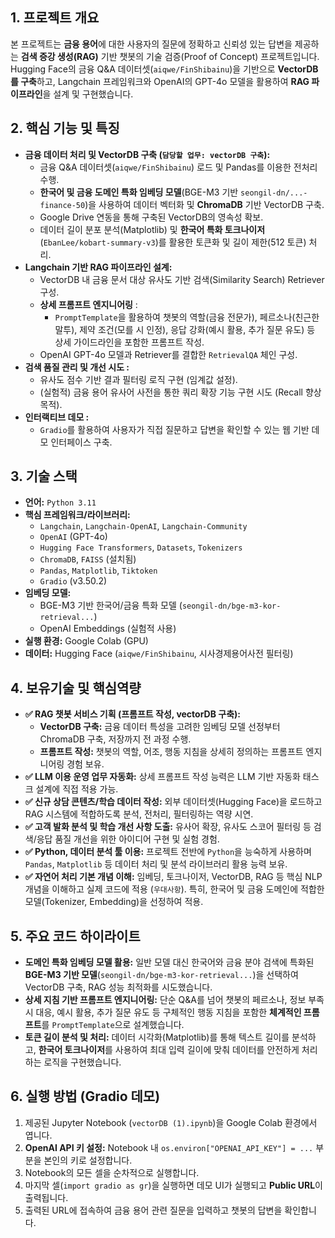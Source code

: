 ## 1. 프로젝트 개요

본 프로젝트는 **금융 용어**에 대한 사용자의 질문에 정확하고 신뢰성 있는 답변을 제공하는 **검색 증강 생성(RAG)** 기반 챗봇의 기술 검증(Proof of Concept) 프로젝트입니다. Hugging Face의 금융 Q&A 데이터셋(`aiqwe/FinShibainu`)을 기반으로 **VectorDB를 구축**하고, Langchain 프레임워크와 OpenAI의 GPT-4o 모델을 활용하여 **RAG 파이프라인**을 설계 및 구현했습니다.


## 2. 핵심 기능 및 특징

*   **금융 데이터 처리 및 VectorDB 구축 (`담당할 업무: vectorDB 구축`):**
    *   금융 Q&A 데이터셋(`aiqwe/FinShibainu`) 로드 및 Pandas를 이용한 전처리 수행.
    *   **한국어 및 금융 도메인 특화 임베딩 모델**(BGE-M3 기반 `seongil-dn/...-finance-50`)을 사용하여 데이터 벡터화 및 **ChromaDB** 기반 VectorDB 구축.
    *   Google Drive 연동을 통해 구축된 VectorDB의 영속성 확보.
    *   데이터 길이 분포 분석(Matplotlib) 및 **한국어 특화 토크나이저**(`EbanLee/kobart-summary-v3`)를 활용한 토큰화 및 길이 제한(512 토큰) 처리.
*   **Langchain 기반 RAG 파이프라인 설계:**
    *   VectorDB 내 금융 문서 대상 유사도 기반 검색(Similarity Search) Retriever 구성.
    *   **상세 프롬프트 엔지니어링** :
        *   `PromptTemplate`을 활용하여 챗봇의 역할(금융 전문가), 페르소나(친근한 말투), 제약 조건(모를 시 인정), 응답 강화(예시 활용, 추가 질문 유도) 등 상세 가이드라인을 포함한 프롬프트 작성.
    *   OpenAI GPT-4o 모델과 Retriever를 결합한 `RetrievalQA` 체인 구성.
*   **검색 품질 관리 및 개선 시도 :**
    *   유사도 점수 기반 결과 필터링 로직 구현 (임계값 설정).
    *   (실험적) 금융 용어 유사어 사전을 통한 쿼리 확장 기능 구현 시도 (Recall 향상 목적).
*   **인터랙티브 데모 :**
    *   `Gradio`를 활용하여 사용자가 직접 질문하고 답변을 확인할 수 있는 웹 기반 데모 인터페이스 구축.

## 3. 기술 스택

*   **언어:** `Python 3.11`
*   **핵심 프레임워크/라이브러리:**
    *   `Langchain`, `Langchain-OpenAI`, `Langchain-Community`
    *   `OpenAI` (GPT-4o)
    *   `Hugging Face Transformers`, `Datasets`, `Tokenizers`
    *   `ChromaDB`, `FAISS` (설치됨)
    *   `Pandas`, `Matplotlib`, `Tiktoken`
    *   `Gradio` (v3.50.2)
*   **임베딩 모델:**
    *   BGE-M3 기반 한국어/금융 특화 모델 (`seongil-dn/bge-m3-kor-retrieval...`)
    *   OpenAI Embeddings (실험적 사용)
*   **실행 환경:** Google Colab (GPU)
*   **데이터:** Hugging Face (`aiqwe/FinShibainu`, 시사경제용어사전 필터링)

## 4. 보유기술 및 핵심역량


*   **✅ RAG 챗봇 서비스 기획 (프롬프트 작성, vectorDB 구축):**
    *   **VectorDB 구축:** 금융 데이터 특성을 고려한 임베딩 모델 선정부터 ChromaDB 구축, 저장까지 전 과정 수행.
    *   **프롬프트 작성:** 챗봇의 역할, 어조, 행동 지침을 상세히 정의하는 프롬프트 엔지니어링 경험 보유.
*   **✅ LLM 이용 운영 업무 자동화:** 상세 프롬프트 작성 능력은 LLM 기반 자동화 태스크 설계에 직접 적용 가능.
*   **✅ 신규 상담 콘텐츠/학습 데이터 작성:** 외부 데이터셋(Hugging Face)을 로드하고 RAG 시스템에 적합하도록 분석, 전처리, 필터링하는 역량 시연.
*   **✅ 고객 발화 분석 및 학습 개선 사항 도출:** 유사어 확장, 유사도 스코어 필터링 등 검색/응답 품질 개선을 위한 아이디어 구현 및 실험 경험.
*   **✅ Python, 데이터 분석 툴 이용:** 프로젝트 전반에 `Python`을 능숙하게 사용하며 `Pandas`, `Matplotlib` 등 데이터 처리 및 분석 라이브러리 활용 능력 보유.
*   **✅ 자연어 처리 기본 개념 이해:** 임베딩, 토크나이저, VectorDB, RAG 등 핵심 NLP 개념을 이해하고 실제 코드에 적용 (`우대사항`). 특히, 한국어 및 금융 도메인에 적합한 모델(Tokenizer, Embedding)을 선정하여 적용.

## 5. 주요 코드 하이라이트

*   **도메인 특화 임베딩 모델 활용:** 일반 모델 대신 한국어와 금융 분야 검색에 특화된 **BGE-M3 기반 모델**(`seongil-dn/bge-m3-kor-retrieval...`)을 선택하여 VectorDB 구축, RAG 성능 최적화를 시도했습니다.
*   **상세 지침 기반 프롬프트 엔지니어링:** 단순 Q&A를 넘어 챗봇의 페르소나, 정보 부족 시 대응, 예시 활용, 추가 질문 유도 등 구체적인 행동 지침을 포함한 **체계적인 프롬프트**를 `PromptTemplate`으로 설계했습니다.
*   **토큰 길이 분석 및 처리:** 데이터 시각화(Matplotlib)를 통해 텍스트 길이를 분석하고, **한국어 토크나이저**를 사용하여 최대 입력 길이에 맞춰 데이터를 안전하게 처리하는 로직을 구현했습니다.

## 6. 실행 방법 (Gradio 데모)

1.  제공된 Jupyter Notebook (`vectorDB (1).ipynb`)을 Google Colab 환경에서 엽니다.
2.  **OpenAI API 키 설정:** Notebook 내 `os.environ["OPENAI_API_KEY"] = ...` 부분을 본인의 키로 설정합니다.
3.  Notebook의 모든 셀을 순차적으로 실행합니다.
4.  마지막 셀(`import gradio as gr`)을 실행하면 데모 UI가 실행되고 **Public URL**이 출력됩니다.
5.  출력된 URL에 접속하여 금융 용어 관련 질문을 입력하고 챗봇의 답변을 확인합니다.
